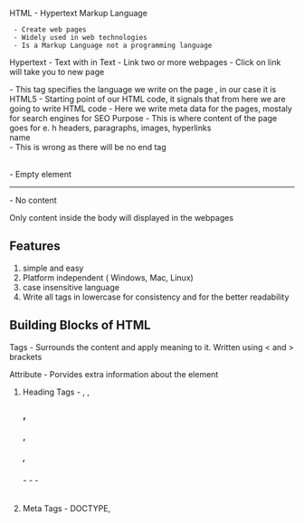 HTML - Hypertext Markup Language

     - Create web pages
     - Widely used in web technologies
     - Is a Markup Language not a programming language

Hypertext - Text with in Text - Link two or more webpages - Click on link will take you to new page

<!doctype html> - This tag specifies the language we write on the page , in our case it is HTML5

<html> - Starting point of our HTML code, it signals that from here we are going to write HTML code

<head> - Here we write meta data for the pages, mostaly for search engines for SEO Purpose

<body> - This is where content of the page goes for e. h headers, paragraphs, images, hyperlinks

<title> - Title of HTML page

## HTML Element

Element is defined by start tag, some content and end tag

Element : <html> something </html>

<body> come contnent </body>

Some elements will have no end tags ( closing tags)

<title> Name </title>
<br> name </br> - This is wrong as there will be no end tag

<br> - Empty element

<hr> - No content

Only content inside the body will displayed in the webpages

## Features

1. simple and easy
2. Platform independent ( Windows, Mac, Linux)
3. case insensitive language
4. Write all tags in lowercase for consistency and for the better readability

## Building Blocks of HTML

Tags - Surrounds the content and apply meaning to it. Written using < and > brackets

Attribute - Porvides extra information about the element

<tag attribute-name="attribute-value"></tag>

1. Heading Tags - </H1>, </h2>, <h3>, <h4>, <h5>, <h6> - <b></b> - <i></i> - <u></u>

2. Meta Tags - DOCTYPE, <title> , link, meta, style

3. Text Tags - <p>, <h1> to <h6>, strong>

4. Link Tag - <a>

5. Image Tag - <Image>

6. List Tags - <ul> <ol> <li>

7. Table Tags - table, tr, td, thead, tbody, th

8. Form tags - Form, Input, textArea, select

9. Script Tags - <Script> , <noscript>

10. Mark - Tag will Mark or Highlight a text that is of relevance

11. code - Defines a fragment of computer code

12. small - defines smallar text copyright or side-commennts

13. sub - Subscript , will be used for displaying text as subscript for e.g. Chemical forumlas

14. sup - Superscript, will be used for displaying text as superscript for e.g. Maths Algebra

15. del - Tag is used to identify text that has been deleted from a document but
    retained to show the history of modification made to the document.

16. ins - Tag defines a text that has been inserted into a document

17. cite - Defines the title of creative work ( book, poem, song, movie)

18. q - quotation

19. abbr - abbreviation

20. p - paragraph

21. space - to add space se &nbsp;

## HTML CSS

1. CSS - Cascading Stylesheet - To format the layout of my webpage - With CSS you can control the color, font, size of the text,
elemepnt position, background, background images, background colors

2. CSS - Can be added to HTML docuemnt in 3 ways

- Inline - by using style attribute inside HTML Elelment
- Internal - by using <style> element in <head> section
- External - by using <link> element to link external CSS

## CSS Colors, Fonts, sizes

- color - defines the text of your color
- font-family - defines font to be used
- font-size - defines size of the font
- border - define border for all HTML elelments
- padding - defines space between your text and the border
- margin - defines the space between border

## HTML Forms

Required to collect some data from the user. for e.g Name, Email, Phone
May be used for registartion where we collect infornation.

<form action="/user" method="get">
      form elements
</form>

HTTP Methods - GET, PUT, POST, DELETE ( CRUD Operations)

## HTML FORM Controls

1. Text Input Control - Single line Input, Password Input, Multiline Input
2. Checkbox Control - value, checked
3. Radiobox Control
4. Selectbox control
5. File Control
6. Hidden Control - Hides the data inside the page which later can be used to pass to server
7. Clickable button
8. Submt and reset Button

## Block Level Element and Inline Element

Block level element occupies entire space of the parent
Always starts in a new line

## Block-Level elements

1. H1-H6
2. <table>
3. <p>
4. <div>
5. <form>
6. <video>
7. <hr>
8. <address>
9. <header>
10. <footer>

## Inline elements

1.  Doesn't start on a new line
2.  Only takes up as much width as necessary
3.  Can not contain block-level element

4.  <span>
5.  <a>
6.  <button>
7.  <sup>
8.  <sub>
9.  <textArea>
10. <label>
11. <b>
12. <strong>
13. <img>

span - container used to amrk up a part of text or part of document

div - Known as DIVISON Tag

       It is often used as a container for other HTMl elements

       defines a division or a section in an HTML document

       any sort of content can be placed inside <div> tag

<div> 
      <p></p>
      <h1><h1>
      <labe>
      <span>
      .....
</div>

## label vs span

Label is used when we have form or input elements

Span is used anywhere, this is a general container for any inline content

## HTML DOM ( Document Object Model)

When page is loaded, browser creates a docuemnt object Model of the page

Usage: With HTML DOM Javascript can access all the elements of HTML Document

       Javascript can add, remove, change all the HTML elelments, HTML Attributes,
       CSS Styles in the page.

       Javascript can react to HTML events, can create new HTMl events in the page.

## value vs innerHTML

       Setting the value is normally used for input/form elements.
       innerHTML is normally used for div, span, td and similar elements.

## Video

Will help you display video in the page

controls - The browsers will offer controls to allow the user
to control audio, playback, volume, pause /Resume

autoplay - The audio will automatically begin playback as soon as it can.

muted - will mute the audio

## Audio

Will help you display audio in the page

controls - The browsers will offer controls to allow the user
to control audio, playback, volume, pause /Resume

autoplay - The audio will automatically begin playback as soon as it can.

muted - will mute the audio

## HTML Class

This is an attribute which is used to specify a class for an HTML element

Multiplw HTML elements can share same class

## HTML Responsive

Responsive web design is about creating webpages that look good on all devices.

This will automatically adjust for different screen sizes and viewports

To create responsive website we need <meta> tag

<meta name="viewport" content="width=device-width", intial scale 1.0">

This will set the viewport of your page whivh will give browser instructions on how
to control page diemsnsions and scaling.

meta - Elelment Speicfy the charcter set, page description, keywords,
author of the document and viewport settings.

## Semantic elelments

Elements with meaning and clearly tell us what the content is about

<article>
<aside>
<details>
<figcaption>
<figure>
<footer>
<header>
<nav>
<main>
<mark>
<section>
<summary>
<time>

## Non Semantic Elements

<div>
<span>  
<p>

Tells nothing about the content

<div id="nav">
<div class="header">
<div class="footer">

## CSS3

1. Colors Names -
   The 17 standard colors are: aqua, black, blue, fuchsia, gray, green, lime, maroon,
   navy, olive, orange, purple, red, silver, teal, white, and yellow.

2. HTML5 Colors
3. Hexadecimal colors - #
4. RGB colors - rbg()

Selectors

1. Combinator Selector

    a. decendent selector (space)
    b. child selector (>)
    c. adjacent sibing selector (+)
    d. general sibling selector (~)
